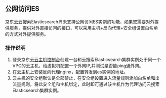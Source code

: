 ## 公网访问ES
京东云云搜索Elasticsearch尚未支持公网访问ES实例的功能，如果您需要对外提供服务，提供对外直接访问的接口，可以采用主机+反向代理+安全组设置白名单的方式对外提供服务。

### 操作说明
1. 登录京东云[云主机控制台](https://cns-console.jdcloud.com/host/compute/list)创建一台和云搜索Elasticsearch集群实例处于同一个VPC的云主机，给虚拟机配置一个外网IP,并测试是否能ping通外网。</br>
2. 在云主机上安装反向代理nginx，配置转发到es实例的地址。</br>
3. 云主机的安全组默认是全部禁止，在安全组设置进入流量规则添加白名单和出流量规则，将此安全组和主机绑定，此时即可通过该主机作为代理访问云搜索Elasticsearch集群实例。</br>
